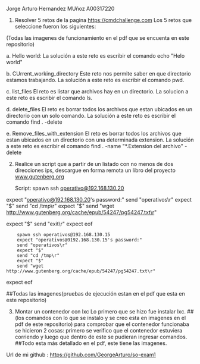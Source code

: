 
Jorge Arturo Hernandez MUñoz
A00317220

1. Resolver 5 retos de la pagina https://cmdchallenge.com
Los 5 retos que seleccione fueron los siguientes:

(Todas las imagenes de funcionamiento en el pdf que se encuenta en este repositorio)

  a. Hello world:
     La solución a este reto es escribir el comando echo "Helo world"

  b. CUrrent_working_directory
     Este reto nos permite saber en que directorio estamos trabajando.
     La solución a este reto es escribir el comando pwd.

  c. list_files
     El reto es listar que archivos hay en un directorio.
     La solucion a este reto es escribir el comando ls.

  d. delete_files
     El reto es borrar todos los archivos que estan ubicados en un directorio con un solo comando.
     La solución a este reto es escribir el comando find . -delete

  e. Remove_files_with_extension
     El reto es borrar todos los archivos que estan ubicados en un directorio con una determinada extension.
     La solución a este reto es escribir el comando find . -name "*.Extension del archivo" -delete


  2. Realice un script que a partir de un listado con no menos de dos direcciones ips, descargue en forma remota un libro del 
     proyecto www.gutenberg.org

     Script:
     spawn ssh operativo@192.168.130.20


expect "operativo@192.168.130.20's password:"
send "operativos\r"
expect "$"
send "cd /tmp\r"
expect "$"
send  "wget http://www.gutenberg.org/cache/epub/54247/pg54247.txt\r"

expect "$"
send "exit\r"
expect eof

        spawn ssh operativos@192.168.130.15
        expect "operativos@9192.168.130.15's password:"
        send "operativos\r"
        expect "$"
        send "cd /tmp\r"
        expect "$"
        send "wget http://www.gutenberg.org/cache/epub/54247/pg54247.txt\r"

expect eof


##Todas las imagenes(pruebas de ejecución estan en el pdf que esta en este repositorio)

3. Montar un contenedor con lxc 
  Lo primero que se hizo fue instalar lxc.
  ##(los comandos con lo que se instalo y se creo esta en imagenes en el pdf de este repositorio)
  para comprobar que el contenedor funcionaba se hicieron 2 cosas:
  primero se verifico que el contenedor estuviera corriendo y luego que dentro de este se pudieran ingresar comandos.
  ##Todo esta más detallado en el pdf, este tiene las imagenes.

Url de mi github : https://github.com/GeorgeArturo/so-exam1

    
    
      

